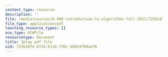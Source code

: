 ```yaml
---
content_type: resource
description: ''
file: /media/courses/6-006-introduction-to-algorithms-fall-2011/725b187eb7266116730cb6024f09aa76_5JxShDZ_ylo.pdf
file_type: application/pdf
learning_resource_types: []
ocw_type: OCWFile
resourcetype: Document
title: 3play pdf file
uid: 725b187e-b726-6116-730c-b6024f09aa76
---
```

